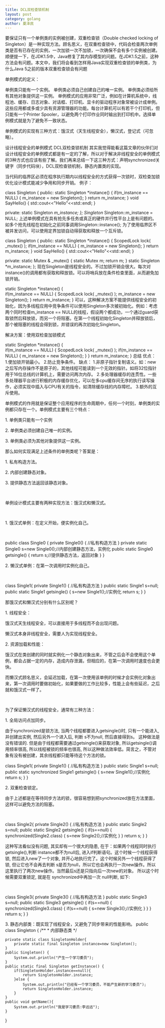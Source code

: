 ```yaml
---
title: DCL双检查锁机制
layout: post
category: golang
author: 夏泽民
---
```

要保证只有一个单例类的实例被创建，双重检查锁（Double checked locking of Singleton）是一种实现方法。顾名思义，在双重检查锁中，代码会检查两次单例类是否有已存在的实例，一次加锁一次不加锁，一次确保不会有多个实例被创建。顺便提一下，在JDK1.5中，Java修复了其内存模型的问题。在JDK1.5之前，这种方法会有问题。本文中，我们将会看到怎样用Java实现双重检查锁的单例类，为什么Java 5之前的版本双重检查锁会有问题
<!-- more -->
单例模式的定义：

单例类只能有一个实例。
单例类必须自己创建自己的唯一实例。
单例类必须给所有其他对象提供这一实例。
单例模式的应用非常广泛，例如在计算机系统中，线程池、缓存、日志对象、对话框、打印机、显卡的驱动程序对象常被设计成单例。这些应用都或多或少具有资源管理器的功能。每台计算机可以有若干个打印机，但只能有一个Printer Spooler，以避免两个打印作业同时输出到打印机中。选择单例模式就是为了避免不一致状态。

单例模式的实现有三种方式：饿汉式（天生线程安全），懒汉式，登记式（可忽略）。

设计线程安全的单例模式
DCL双检查锁机制
其实我觉得能看这篇文章的伙伴们对设计线程安全的单例模式都是有一定的了解，所以对于解决非线程安全的单例模式的3种方式也应该有些了解。我们再来总结一下这三种方式：声明synchronized关键字（同步代码块），DCL双检查锁机制，静态内置类的实现。

当代码的临界区必须在程序执行期内以线程安全的方式获得一次锁时，双检查加锁优化设计模式能减少争用和同步开销。
例子：

class Singleton
{
public:
    static Singleton *instance()
    {
        if(m_instance == NULL)
        {
            m_instance = new Singleton();
        }
        return m_instance;
    }
    void SayHello()
    {
        std::cout<<"Hello"<<std::endl;
    }

private:
    static Singleton *m_instance;
};
Singleton* Singleton::m_instance = NULL;
上述单例模式在具有抢先多任务或真正的硬件并行性平台上是有问题的。如多个抢先线程在初始化之前同事调用Singleton::instance(); 为了使用临界区不被并发访问，可以使用定界加锁自动得获取和释放一个互斥锁。

class Singleton
{
public:
    static Singleton *instance()
    {
        ScopedLock lock( _mutex() );
        if(m_instance == NULL)
        {
            m_instance = new Singleton();
        }
        return m_instance;
    }
    void SayHello()
    {
        std::cout<<"Hello"<<std::endl;
    }

private:
    static Mutex & _mutex()
    {
        static Mutex m;
        return m;
    }
    static Singleton *m_instance;
};
现在Singleton是线程安全的。不过加锁开销会很大。每次对instance()的调用都有获取和释放锁。可以将哨兵放在条件检查里面，从而避免加锁开销。

   static Singleton *instance()
    {    
        if(m_instance == NULL)
        {
            ScopedLock lock( _mutex() );
            m_instance = new Singleton();
        }
        return m_instance;
    }
可以，这种解决方案不能提供线程安全的初始化，因为多线程应用中竞争条件可以使用Singleton多次被初始化。例如：考虑两个同时检查m_instance == NULL的线程，假设两个都成功，一个通过guard获取锁然后释放锁，而另一个将阻塞。在第一个线程初始化Singleton并释放锁后，那个被阻塞的线程会得到锁，并错误的再次初始化Singleton。

解决方案：使用双检查加锁模式

 static Singleton *instance()
    {    
        if(m_instance == NULL)
        {
            ScopedLock lock( _mutex() );
            if(m_instance == NULL)
            {
                m_instance = new Singleton();
            }
        }
        return m_instance;
    }
总结
优点：
1.使加锁开销最小。
2.防止竞争条件。
缺点：
1.非原子指针复制语义。如：new之后写内存操作不是原子的，其他线程可能读到一个无效的指针。如将32位指针用于16位总线的计算机上，需要访问两次内存。
2.多处理器缓存的连贯性。一些多处理器平台进行积极的内存缓存优化，可以在多cpu缓存间无序的执行读写操作，必须实现中插入与CPU有关的指令，如清除缓存线的内存障栏。
3.额外的互斥使用。



单例模式的作用就是保证整个应用程序的生命周期中，任何一个时刻，单例类的实例都只存在一个。单例模式主要有三个特点：

1. 单例类只能有一个实例

2. 单例类必须创建自己唯一的实例。

3. 单例类必须为其他对象提供这一实例。

那么如何实现满足上述条件的单例类呢？答案是：

1. 私有构造方法。

2. 内部创建静态对象。

3. 提供静态方法返回该静态对象。

 

单例设计模式主要有两种实现方法：饿汉式和懒汉式。

 

1. 饿汉式单例：在定义开始，便实例化自己。

 

public class Single0 {
	private Single0() {
		//私有构造方法
	}
	private static Single0 s=new Single0();//内部创建静态方法，实例化
	public static Single0 getsingle() {
		return s;//提供静态方法，返回对象
	}
}

2. 懒汉式单例：在第一次调用时实例化自己。

 

class Single1{
	private Single1() {
		//私有构造方法
	}
	public static Single1 s=null;
	public static Single1 getsingle() {
		s=new Single1();//实例化
		return s;
	}
}

那饿汉式和懒汉式分别有什么区别呢？

1. 线程安全：

饿汉式天生线程安全，可以直接用于多线程而不会出现问题。

懒汉式本身非线程安全，需要人为实现线程安全。

2. 资源加载和性能：

饿汉式在类创建的同时就实例化一个静态对象出来，不管之后会不会使用这个单例，都会占据一定的内存，造成内存泄漏，但相应的，在第一次调用时速度也会更快。

而懒汉式顾名思义，会延迟加载，在第一次使用该单例的时候才会实例化对象出来，第一次调用时要做初始化，如果要做的工作比较多，性能上会有些延迟，之后就和饿汉式一样了。

 

为了保证懒汉式的线程安全，通常有三种方法：

1. 全局访问点加同步。

由于synchronized是锁方法, 当两个线程都要进入getsingle()时, 只有一个能进入, 并创建出实例, 然后另外一个进入后, 判断 s不为null, 然后直接得到s。 这种做法是没有错误的. 但是由于线程都需要通过getsingle()来获取对象, 所以getsingle()调用频率很高, 所以线程被锁的频率也很高, 所以这种做法效率低。简言之，不管对象有没有被创建，其余线程都只能等待这个方法的锁。

class Single1{
	private Single1() {
		//私有构造方法
	}
	public static Single1 s=null;
	public static synchronized Single1 getsingle() {
		s=new Single1();//实例化
		return s;
	}
}


2. 双重检查锁定。

由于上述都是在等待同步方法的锁，很容易想到把synchronized放在方法里面，这样可以避免方法的阻塞。

 

class Single2{
	private Single2() {
		//私有构造方法
	}
	public static Single2 s=null;
	public static Single2 getsingle() {
		if(s==null) {
			synchronized(Single2.class) {
					s=new Single2();//实例化
			}
		}
		return s;
	}
}

这种写法看似没有问题, 其实却有一个很大的隐患, 在于：如果两个线程同时执行getsingle(),判断 instance都不为null后, 进入if判断语句。这个时候一个线程获得锁, 然后进入new了一个对象, 并开心地执行完了。这个时候另外一个线程获得了锁, 但让它也不会再去判断 s是否为null，所以它也会再执行一次new操作。所以这里执行了两次new操作。当然最后s还是只指向后一次new的对象。
所以这个时候需要双重锁定, 就是在 synchronized中再加一次 null判断, 如下:

 

class Single3{
	private Single3() {
		//私有构造方法
	}
	public static Single3 s=null;
	public static Single3 getsingle() {
		if(s==null) {
			synchronized(Single3.class) {
				if(s==null) {
					s=new Single3();//实例化
				}
			}
		}
		return s;
	}
}

3. 静态内部类：既实现了线程安全，又避免了同步带来的性能影响。
public class Singleton {
  /**
     * 内部静态类
     */

    private static class SingletonHolder{
        private static final Singleton instance=new Singleton();
    }
    public Singleton() {
        System.out.println("产生一个学习委员");
    }
    public static final Singleton getInstance() {
        if(SingletonHolder.instance==null){
            return SingletonHolder.instance;
        }else {
            System.out.println("已经有一个学习委员，不能产生新的学习委员");
            return SingletonHolder.instance;
        }
    }
    public void getName(){
        System.out.println("我是学习委员:李远远");
    }
}


